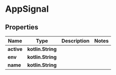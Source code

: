 
# AppSignal

## Properties
Name | Type | Description | Notes
------------ | ------------- | ------------- | -------------
**active** | **kotlin.String** |  | 
**env** | **kotlin.String** |  | 
**name** | **kotlin.String** |  | 



